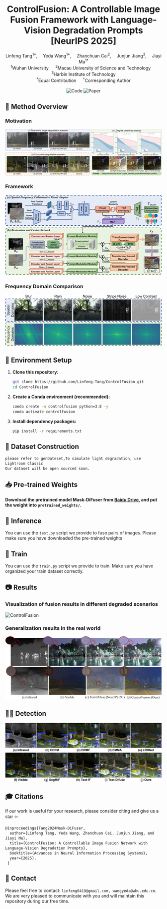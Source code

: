 <div align="center" style="text-decoration: none !important;">
    <h1>
      <a href="https://arxiv.org/pdf/2503.23356?" target="_blank" style="text-decoration: none !important;">ControlFusion: A Controllable Image Fusion Framework with Language-Vision Degradation Prompts [NeurIPS 2025]</a> 
    </h1>
    <div>
        <a href='https://github.com/Linfeng-Tang' target='_blank' style="text-decoration: none !important;">Linfeng Tang<sup>1*</sup></a>,&emsp;
        <a href='https://github.com/LfWhat' target='_blank' style="text-decoration: none !important;">Yeda Wang<sup>1*</sup></a>,&emsp;
        <a href='#' target='_blank' style="text-decoration: none !important;">Zhanchuan Cai<sup>2</sup></a>,&emsp;
        <a href='#' target='_blank' style="text-decoration: none !important;">Junjun Jiang<sup>3</sup></a>,&emsp;
        <a href='https://sites.google.com/site/jiayima2013' target='_blank' style="text-decoration: none !important;">Jiayi Ma<sup>1&#8224;</sup></a>
    </div>
    <div>
        <sup>1</sup>Wuhan University &emsp;
        <sup>2</sup>Macau University of Science and Technology &emsp;
        <sup>3</sup>Harbin Institute of Technology <br>
        <sup>*</sup>Equal Contribution &emsp; <sup>&#8224;</sup>Corresponding Author
    </div>
    <br>
    <div style="text-decoration: none !important;">
        <a href="https://github.com/Linfeng-Tang/ControlFusion" target='_blank' style="text-decoration: none !important; border: none !important;">
            <img src="https://img.shields.io/badge/🌟-Code-blue?style=for-the-badge&logo=github" alt="Code" style="border: none !important; box-shadow: none !important;">
        </a>
        <a href="https://arxiv.org/pdf/2503.23356?" target='_blank' style="text-decoration: none !important; border: none !important;">
            <img src="https://img.shields.io/badge/arXiv-2503.23356-b31b1b?style=for-the-badge&logo=arxiv" alt="Paper" style="border: none !important; box-shadow: none !important;">
        </a>
    </div>
</div>


## 🔎 Method Overview
###  Motivation
![ControlFusion](assets/introduction.jpg)

###  Framework
![ControlFusion](assets/framework.jpg)

###  Frequency Domain Comparison
![ControlFusion](assets/frequency.jpg)

## 🔧 Environment Setup
1.  **Clone this repository:**
    ```bash
    git clone https://github.com/Linfeng-Tang/ControlFusion.git
    cd ControlFusion
    ```

2.  **Create a Conda environment (recommended):**
    ```bash
    conda create -n controlfusion python=3.8 -y
    conda activate controlfusion
    ```

3.  **Install dependency packages:**
    ```bash
    pip install -r requirements.txt
    ```
## 📂 Dataset Construction
    please refer to genDateset,To simulate light degradation, use Lightroom Classic
    Our dataset will be open sourced soon.
## 📥 Pre-trained Weights
#### Download the pretrained model Mask-DiFuser from [Baidu Drive](https://pan.baidu.com/s/1zIvBFFxLxtID732uU_xPyw?pwd=j9h7), and put the weight into `pretrained_weights/`.

## 🧪 Inference

You can use the `test.py` script we provide to fuse pairs of images. Please make sure you have downloaded the pre-trained weights

## 🚂 Train

You can use the `train.py` script we provide to train. Make sure you have organized your train dataset correctly.

## 📷 Results
### Visualization of fusion results in different degraded scenarios
![ControlFusion](assets/highlight.jpg)

### Generalization results in the real world
![ControlFusion](assets/realworld.jpg)


## 🕵️‍♂️ Detection
![ControlFusion](assets/Detection.jpg)


## 🎓 Citations
If our work is useful for your research, please consider citing and give us a star ⭐:
```
@inproceedings{Tang2024Mask-DiFuser,
  author={Linfeng Tang, Yeda Wang, Zhanchuan Cai, Junjun Jiang, and Jiayi Ma},
  title={ControlFusion: A Controllable Image Fusion Network with Language-Vision Degradation Prompts}, 
  booktitle={Advances in Neural Information Processing Systems},
  year={2025},
 }
```


## 🤝 Contact
Please feel free to contact: `linfeng0419@gmail.com, wangyeda@whu.edu.cn`. 
We are very pleased to communicate with you and will maintain this repository during our free time.

